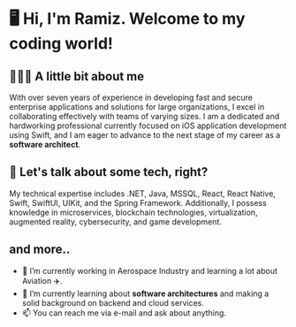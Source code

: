 # 🖥️ Hi, I'm Ramiz. Welcome to my coding world!

## 🙋🏼‍♂️ A little bit about me

With over seven years of experience in developing fast and secure enterprise applications and solutions for large organizations, I excel in collaborating effectively with teams of varying sizes. I am a dedicated and hardworking professional currently focused on iOS application development using Swift, and I am eager to advance to the next stage of my career as a **software architect**.

## 🔧 Let's talk about some tech, right?

My technical expertise includes .NET, Java, MSSQL, React, React Native, Swift, SwiftUI, UIKit, and the Spring Framework. Additionally, I possess knowledge in microservices, blockchain technologies, virtualization, augmented reality, cybersecurity, and game development.

## and more..

- 🔭 I’m currently working in Aerospace Industry and learning a lot about Aviation ✈️.
- 🌱 I’m currently learning about **software architectures** and making a solid background on backend and cloud services.
- 📫 You can reach me via e-mail and ask about anything.

<!--
**premiumbrain/premiumbrain** is a ✨ _special_ ✨ repository because its `README.md` (this file) appears on your GitHub profile.

Here are some ideas to get you started:

- 🔭 I’m currently working on ...
- 🌱 I’m currently learning ...
- 👯 I’m looking to collaborate on ...
- 🤔 I’m looking for help with ...
- 💬 Ask me about ...
- 📫 How to reach me: ...
- 😄 Pronouns: ...
- ⚡ Fun fact: ...
-->
